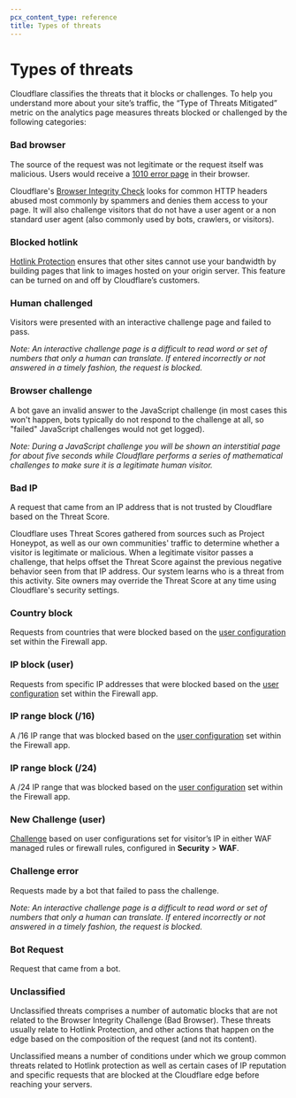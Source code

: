 ```yaml
---
pcx_content_type: reference
title: Types of threats
---
```


# Types of threats

Cloudflare classifies the threats that it blocks or challenges. To help you understand more about your site’s traffic, the “Type of Threats Mitigated” metric on the analytics page measures threats blocked or challenged by the following categories:

### Bad browser

The source of the request was not legitimate or the request itself was malicious. Users would receive a [1010 error page](/support/troubleshooting/cloudflare-errors/troubleshooting-cloudflare-1xxx-errors/#error-1010-the-owner-of-this-website-has-banned-your-access-based-on-your-browsers-signature) in their browser.

Cloudflare's [Browser Integrity Check](/support/firewall/settings/understanding-the-cloudflare-browser-integrity-check/) looks for common HTTP headers abused most commonly by spammers and denies them access to your page. It will also challenge visitors that do not have a user agent or a non standard user agent (also commonly used by bots, crawlers, or visitors).

### Blocked hotlink

[Hotlink Protection](/support/more-dashboard-apps/cloudflare-scrape-shield/understanding-cloudflare-hotlink-protection/) ensures that other sites cannot use your bandwidth by building pages that link to images hosted on your origin server. This feature can be turned on and off by Cloudflare’s customers.

### Human challenged

Visitors were presented with an interactive challenge page and failed to pass.

_Note: An interactive challenge page is a difficult to read word or set of numbers that only a human can translate. If entered incorrectly or not answered in a timely fashion, the request is blocked._

### Browser challenge

A bot gave an invalid answer to the JavaScript challenge (in most cases this won't happen, bots typically do not respond to the challenge at all, so "failed" JavaScript challenges would not get logged).

_Note: During a JavaScript challenge you will be shown an interstitial page for about five seconds while Cloudflare performs a series of mathematical challenges to make sure it is a legitimate human visitor._

### Bad IP

A request that came from an IP address that is not trusted by Cloudflare based on the Threat Score.

Cloudflare uses Threat Scores gathered from sources such as Project Honeypot, as well as our own communities' traffic to determine whether a visitor is legitimate or malicious. When a legitimate visitor passes a challenge, that helps offset the Threat Score against the previous negative behavior seen from that IP address. Our system learns who is a threat from this activity. Site owners may override the Threat Score at any time using Cloudflare's security settings.

### Country block

Requests from countries that were blocked based on the [user configuration](/waf/tools/ip-access-rules/) set within the Firewall app.

### IP block (user)

Requests from specific IP addresses that were blocked based on the [user configuration](/waf/tools/ip-access-rules/) set within the Firewall app.

### IP range block (/16)

A /16 IP range that was blocked based on the [user configuration]((/waf/tools/ip-access-rules/)) set within the Firewall app.

### IP range block (/24)

A /24 IP range that was blocked based on the [user configuration](/waf/tools/ip-access-rules/) set within the Firewall app.

### New Challenge (user)

[Challenge](/fundamentals/get-started/concepts/cloudflare-challenges/) based on user configurations set for visitor’s IP in either WAF managed rules or firewall rules, configured in **Security** > **WAF**.

### Challenge error

Requests made by a bot that failed to pass the challenge.

_Note: An interactive challenge page is a difficult to read word or set of numbers that only a human can translate. If entered incorrectly or not answered in a timely fashion, the request is blocked._

### Bot Request

Request that came from a bot.

### Unclassified

Unclassified threats comprises a number of automatic blocks that are not related to the Browser Integrity Challenge (Bad Browser). These threats usually relate to Hotlink Protection, and other actions that happen on the edge based on the composition of the request (and not its content).

Unclassified means a number of conditions under which we group common threats related to Hotlink protection as well as certain cases of IP reputation and specific requests that are blocked at the Cloudflare edge before reaching your servers.
